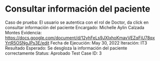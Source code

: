 # Consultar información del paciente

Caso de prueba: El usuario se autentica con el rol de Doctor, da click en consultar información del paciente
Encargado: Michelle Aylin Calzada Montes
Evidencia: https://docs.google.com/document/d/12yhFeLs9JXIxhoKmavVEZqFiU78qxYrtR5OSNgJPs3E/edit
Fecha de Ejecución: May 30, 2022
Iteración: IT3
Resultado Esperado: Se desgloza la información del paciente correctamente
Status: Aprobado
Test Case ID: 3
